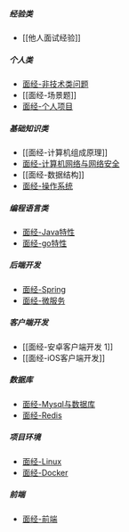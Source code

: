 ##### 经验类
- [[他人面试经验]]
##### 个人类
- [面经-非技术类问题](面经-非技术类问题.md)
- [[面经-场景题]]
- [面经-个人项目](面经-个人项目.md)
##### 基础知识类
- [[面经-计算机组成原理]]
- [面经-计算机网络与网络安全](面经-计算机网络与网络安全.md)
- [[面经-数据结构]]
- [面经-操作系统](面经-操作系统.md)
##### 编程语言类
- [面经-Java特性](面经-Java特性.md)
- [面经-go特性](面经-go特性.md)
##### 后端开发
- [面经-Spring](面经-Spring.md)
- [面经-微服务](面经-微服务.md)
##### 客户端开发
- [[面经-安卓客户端开发 1]]
- [[面经-iOS客户端开发]]
##### 数据库
- [面经-Mysql与数据库](面经-Mysql与数据库.md)
- [面经-Redis](面经-Redis.md)
##### 项目环境
- [面经-Linux](编程/工作相关/面经-Linux.md)
- [面经-Docker](编程/工作相关/面经-Docker.md)
##### 前端
- [面经-前端](编程/工作相关/面经-前端.md)
